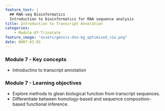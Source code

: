 ```yaml
---
feature_text: |
  ## RNA-seq Bioinformatics
  Introduction to bioinformatics for RNA sequence analysis
title: Introduction to Transcript Annotation
categories:
    - Module-07-Trinotate
feature_image: "assets/genvis-dna-bg_optimized_v1a.png"
date: 0007-01-01
---
```


### Module 7 - Key concepts
* Introductino to transcript annotation

### Module 7 - Learning objectives
* Explore methods to glean biological function from transcript sequences.
* Differentiate between homology-based and sequence composition-based functional inference.

